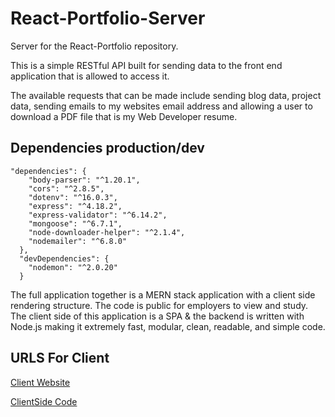 # React-Portfolio-Server
Server for the React-Portfolio repository. 

This is a simple RESTful API built for sending data to the
front end application that is allowed to access it. 


The available requests that can be made include sending
blog data, project data, sending emails to my websites email address and allowing a user to download a PDF file
that is my Web Developer resume.

## Dependencies production/dev
```
"dependencies": {
    "body-parser": "^1.20.1",
    "cors": "^2.8.5",
    "dotenv": "^16.0.3",
    "express": "^4.18.2",
    "express-validator": "^6.14.2",
    "mongoose": "^6.7.1",
    "node-downloader-helper": "^2.1.4",
    "nodemailer": "^6.8.0"
  },
  "devDependencies": {
    "nodemon": "^2.0.20"
  } 
```


The full application together is a MERN stack application
with a client side rendering structure. The code is public
for employers to view and study. The client side of
this application is a SPA & the backend is written with
Node.js making it extremely fast, modular, clean, readable, and
simple code. 

## URLS For Client
[Client Website](www.ryanlarge.dev)

[ClientSide Code](https://github.com/RyanLarge13/React-Portfolio)
